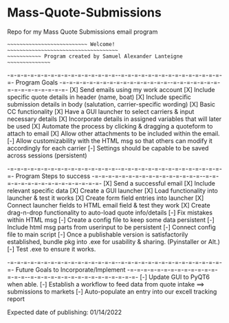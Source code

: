 # Mass-Quote-Submissions
 Repo for my Mass Quote Submissions email program

~~~~~~~~~~~~~~~~~~~~~~~~~~~~~~~~~~~~~~~~~~~~~~~~~~~~~~~~~~~~~~~~~~~~~~~~
~~~~~~~~~~~~~~~~~~~~~~~~~~ Welcome! ~~~~~~~~~~~~~~~~~~~~~~~~~~~~~~~~~~~~
~~~~~~~~~~~ Program created by Samuel Alexander Lanteigne ~~~~~~~~~~~~~~
~~~~~~~~~~~~~~~~~~~~~~~~~~~~~~~~~~~~~~~~~~~~~~~~~~~~~~~~~~~~~~~~~~~~~~~~


-=-=-=-=-=-=-=-=-=-=-=-=-=-=-=-=--=-=-=-=-=-=-=-=-=-=-=-=-=-=-=-=-
Program Goals
-=-=-=-=-=-=-=-=-=-=-=-=-=-=-=-=--=-=-=-=-=-=-=-=-=-=-=-=-=-=-=-=-
[X]  Send emails using my work account
[X]  Include specific quote details in header (name, boat)
[X]  Include specific submission details in body (salutation, carrier-specific wording)
[X]  Basic CC functionality
[X]  Have a GUI launcher to select carriers & input necessary details
[X]  Incorporate details in assigned variables that will later be used
[X]  Automate the process by clicking & dragging a quoteform to attach to email
[X]  Allow other attachments to be included within the email.
[-]  Allow customizability with the HTML msg so that others can modify it accordingly for each carrier
[-]  Settings should be capable to be saved across sessions (persistent)


-=-=-=-=-=-=-=-=-=-=-=-=-=-=-=-=--=-=-=-=-=-=-=-=-=-=-=-=-=-=-=-=-
Program Steps to success
-=-=-=-=-=-=-=-=-=-=-=-=-=-=-=-=--=-=-=-=-=-=-=-=-=-=-=-=-=-=-=-=-
[X]  Send a successful email
[X]  Include relevant specific data
[X]  Create a GUI launcher
[X]  Load functionality into launcher & test it works
[X]  Create form field entries into launcher
[X]  Connect launcher fields to HTML email field & test they work
[X]  Create drag-n-drop functionality to auto-load quote info/details
[-]  Fix mistakes within HTML msg
[-]  Create a config file to keep some data persistent
[-]  Include html msg parts from userinput to be persistent
[-]  Connect config file to main script
[-]  Once a publishable version is satisfactorily established,  bundle pkg into .exe for usability & sharing. (Pyinstaller or Alt.)
[-]  Test .exe to ensure it works.

-=-=-=-=-=-=-=-=-=-=-=-=-=-=-=-=--=-=-=-=-=-=-=-=-=-=-=-=-=-=-=-=-
Future Goals to Incorporate/Implement
-=-=-=-=-=-=-=-=-=-=-=-=-=-=-=-=--=-=-=-=-=-=-=-=-=-=-=-=-=-=-=-=-
[-]  Update GUI to PyQT6 when able.
[-]  Establish a workflow to feed data from quote intake ==> submissions to markets
[-]  Auto-populate an entry into our excell tracking report



Expected date of publishing:  01/14/2022
